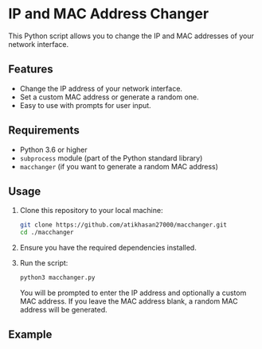 # IP and MAC Address Changer

This Python script allows you to change the IP and MAC addresses of your network interface.

## Features

- Change the IP address of your network interface.
- Set a custom MAC address or generate a random one.
- Easy to use with prompts for user input.

## Requirements

- Python 3.6 or higher
- `subprocess` module (part of the Python standard library)
- `macchanger` (if you want to generate a random MAC address)

## Usage

1. Clone this repository to your local machine:

    ```sh
    git clone https://github.com/atikhasan27000/macchanger.git
    cd ./macchanger
    ```

2. Ensure you have the required dependencies installed.

3. Run the script:

    ```sh
    python3 macchanger.py
    ```

    You will be prompted to enter the IP address and optionally a custom MAC address. If you leave the MAC address blank, a random MAC address will be generated.

## Example
